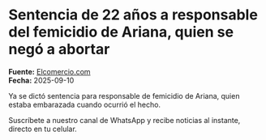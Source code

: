 # Sentencia de 22 años a responsable del femicidio de Ariana, quien se negó a abortar

**Fuente:** [Elcomercio.com](https://www.elcomercio.com/actualidad/seguridad/sentencia-22-anos-responsable-femicidio-ariana-abortar/)  
**Fecha:** 2025-09-10

Ya se dictó sentencia para responsable de femicidio de Ariana, quien estaba embarazada cuando ocurrió el hecho.

Suscríbete a nuestro canal de WhatsApp y recibe noticias al instante, directo en tu celular.
